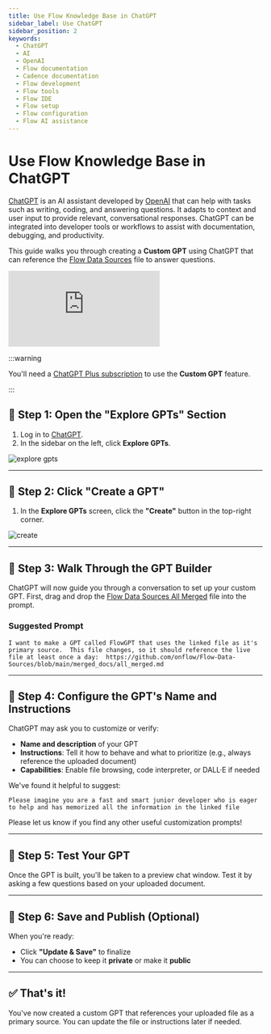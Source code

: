 ```yaml
---
title: Use Flow Knowledge Base in ChatGPT
sidebar_label: Use ChatGPT
sidebar_position: 2
keywords:
  - ChatGPT
  - AI
  - OpenAI
  - Flow documentation
  - Cadence documentation
  - Flow development
  - Flow tools
  - Flow IDE
  - Flow setup
  - Flow configuration
  - Flow AI assistance
---
```


# Use Flow Knowledge Base in ChatGPT

[ChatGPT] is an AI assistant developed by [OpenAI] that can help with tasks such as writing, coding, and answering questions. It adapts to context and user input to provide relevant, conversational responses. ChatGPT can be integrated into developer tools or workflows to assist with documentation, debugging, and productivity.

This guide walks you through creating a **Custom GPT** using ChatGPT that can reference the [Flow Data Sources] file to answer questions.

<div style={{ position: 'relative', paddingBottom: '56.25%', height: 0, overflow: 'hidden', maxWidth: '100%' }}>
  <iframe 
    style={{ position: 'absolute', top: 0, left: 0, width: '100%', height: '100%' }}
    src="https://www.youtube.com/embed/Lu6KrNvGthI" 
    title="YouTube video player" 
    frameborder="0" 
    allow="accelerometer; autoplay; clipboard-write; encrypted-media; gyroscope; picture-in-picture" 
    allowfullscreen
  ></iframe>
</div>

:::warning

You'll need a [ChatGPT Plus subscription] to use the **Custom GPT** feature.

:::

## 📍 Step 1: Open the "Explore GPTs" Section

1. Log in to [ChatGPT].
2. In the sidebar on the left, click **Explore GPTs**.

![explore gpts](explore-gpts.png)

---

## 📍 Step 2: Click "Create a GPT"

1. In the **Explore GPTs** screen, click the **"Create"** button in the top-right corner.

![create](create.png)

---

## 📍 Step 3: Walk Through the GPT Builder

ChatGPT will now guide you through a conversation to set up your custom GPT. First, drag and drop the [Flow Data Sources All Merged] file into the prompt.

### Suggested Prompt

```text
I want to make a GPT called FlowGPT that uses the linked file as it's primary source.  This file changes, so it should reference the live file at least once a day:  https://github.com/onflow/Flow-Data-Sources/blob/main/merged_docs/all_merged.md
```

---

## 📍 Step 4: Configure the GPT's Name and Instructions

ChatGPT may ask you to customize or verify:

- **Name and description** of your GPT
- **Instructions**: Tell it how to behave and what to prioritize (e.g., always reference the uploaded document)
- **Capabilities**: Enable file browsing, code interpreter, or DALL·E if needed

We've found it helpful to suggest:

```text
Please imagine you are a fast and smart junior developer who is eager to help and has memorized all the information in the linked file
```

Please let us know if you find any other useful customization prompts!

---

## 📍 Step 5: Test Your GPT

Once the GPT is built, you'll be taken to a preview chat window. Test it by asking a few questions based on your uploaded document.

---

## 📍 Step 6: Save and Publish (Optional)

When you're ready:

- Click **"Update & Save"** to finalize
- You can choose to keep it **private** or make it **public**

---

## ✅ That's it!

You've now created a custom GPT that references your uploaded file as a primary source. You can update the file or instructions later if needed.

[ChatGPT]: https://chatgpt.com/
[OpenAI]: https://openai.com/
[ChatGPT Plus subscription]: https://chat.openai.com
[Flow Data Sources]: ../flow-data-sources.md
[Flow Data Sources All Merged]: https://github.com/onflow/Flow-Data-Sources/blob/main/merged_docs/all_merged.md